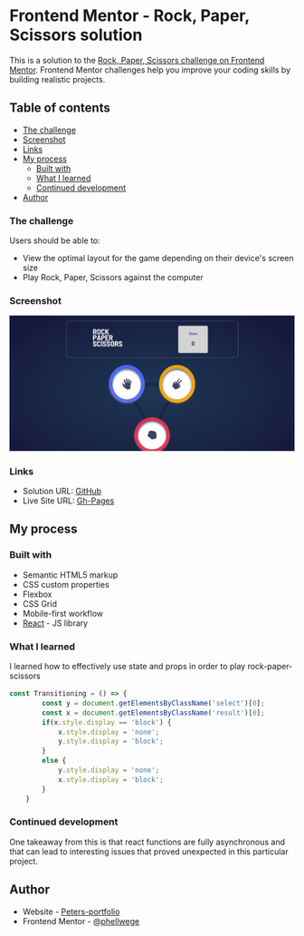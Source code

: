 # Frontend Mentor - Rock, Paper, Scissors solution

This is a solution to the [Rock, Paper, Scissors challenge on Frontend Mentor](https://www.frontendmentor.io/challenges/rock-paper-scissors-game-pTgwgvgH). Frontend Mentor challenges help you improve your coding skills by building realistic projects. 

## Table of contents

  - [The challenge](#the-challenge)
  - [Screenshot](#screenshot)
  - [Links](#links)
- [My process](#my-process)
  - [Built with](#built-with)
  - [What I learned](#what-i-learned)
  - [Continued development](#continued-development)
- [Author](#author)


### The challenge

Users should be able to:

- View the optimal layout for the game depending on their device's screen size
- Play Rock, Paper, Scissors against the computer

### Screenshot

![](./src/static/CaptureHome.PNG)


### Links

- Solution URL: [GitHub](https://github.com/phellwege/RockPaperScissors)
- Live Site URL: [Gh-Pages](https://phellwege.github.io/RockPaperScissors/)

## My process

### Built with

- Semantic HTML5 markup
- CSS custom properties
- Flexbox
- CSS Grid
- Mobile-first workflow
- [React](https://reactjs.org/) - JS library


### What I learned

I learned how to effectively use state and props in order to play rock-paper-scissors

```js
const Transitioning = () => {
        const y = document.getElementsByClassName('select')[0];
        const x = document.getElementsByClassName('result')[0];
        if(x.style.display == 'block') {
            x.style.display = 'none';
            y.style.display = 'block';
        }
        else {
            y.style.display = 'none';
            x.style.display = 'block';
        }
    }
```
### Continued development

One takeaway from this is that react functions are fully asynchronous and that can lead to interesting issues that proved unexpected in this particular project.


## Author

- Website - [Peters-portfolio](http://peters-portfolio.net/)
- Frontend Mentor - [@phellwege](https://www.frontendmentor.io/profile/phellwege)

